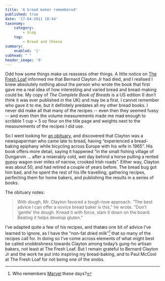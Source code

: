 ```yaml
---
title: 'A bread maker remembered'
published: true
date: '17-04-2011 10:44'
taxonomy:
    category:
        - blog
    tag:
        - Bread and Cheese
summary:
    enabled: '1'
subhead: " "
header_image: '0'
---
```


Odd how some things make us reassess other things. A little notice on [The Fresh Loaf](https://www.thefreshloaf.com/node/23174/memoriam-bernard-clayton) informed me that Bernard Clayton Jr had died, and I realised I knew absolutely nothing about the person who wrote the book that first gave me a real idea of how interesting and varied bread and bread-making could be. My copy of _The Complete Book of Breads_ is a US edition (I don’t think it was ever published in the UK) and may be a first. I cannot remember who gave it to me, but it definitely predates all my other bread books. I never did make all that many of the recipes -- even then they seemed fussy -- and even then the volume measurements made me mad enough to scribble 1 cup = 5 oz flour on the title page and weights next to the measurements of the recipes I did use.

So I went looking for [an obituary](https://www.nytimes.com/2011/04/06/dining/06clayton.html), and discovered that Clayton was a newspaperman who came late to bread, having “experienced a bread-baking epiphany while bicycling across Europe with his wife in 1965”. His book offers more detail, saying it happened “in the small fishing village of Dungarvin ... after a miserably cold, wet day behind a horse pulling a rented gypsy wagon over miles of narrow, crooked Irish roads”. Either way, Clayton was about 50, and had retired a couple of years before. The bread bug got him bad, and he spent the rest of his life travelling, gathering recipes, perfecting them for home bakers, and publishing the results in a series of books.

The obituary notes:

> With dough, Mr. Clayton favored a tough-love approach. “The best advice I can offer a novice bread baker is this,” he wrote. “Don’t ‘gentle’ the dough. Knead it with force, slam it down on the board. Beating it helps develop gluten.” 

I‘ve adapted quite a few of his recipes, and thatæs one bit of advice I‘ve learned to ignore, as I have the “non-fat dried milk”[^fn1] that so many of the recipes call for. In doing so I’ve come across elements of what might best be called snobbishness towards Clayton among today’s gung-ho artisan bakers, not least at The Fresh Loaf. But I remain grateful to Bernard Clayton Jr and the work he put into inspiring my bread-baking, and to Paul McCool at The Fresh Loaf for not being one of the snobs.

[^fn1]: Who remembers [Marvel](http://www.premierfoods.co.uk/our-brands/grocery/marvel/) these days?
